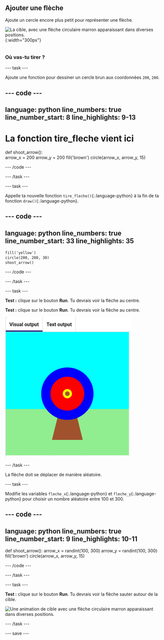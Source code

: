 ## Ajouter une flèche

<div style="display: flex; flex-wrap: wrap">
<div style="flex-basis: 200px; flex-grow: 1; margin-right: 15px;">
Ajoute un cercle encore plus petit pour représenter une flèche.
</div>
<div>

![La cible, avec une flèche circulaire marron apparaissant dans diverses positions.](images/fire_arrow.gif){:width="300px"}

</div>
</div>

### Où vas-tu tirer ?

--- task ---

Ajoute une fonction pour dessiner un cercle brun aux coordonnées `200`, `200`.

--- code ---
---
language: python line_numbers: true line_number_start: 8
line_highlights: 9-13
---
# La fonction tire_fleche vient ici
def shoot_arrow():   
arrow_x = 200 arrow_y = 200 fill('brown') circle(arrow_x, arrow_y, 15)

--- /code ---

--- /task ---

--- task ---

Appelle ta nouvelle fonction `tire_fleche()`{:.language-python} à la fin de ta fonction `draw()`{:.language-python}.

--- code ---
---
language: python line_numbers: true line_number_start: 33
line_highlights: 35
---

    fill('yellow')      
    circle(200, 200, 30)  
    shoot_arrow()

--- /code ---

--- /task ---

--- task ---

**Test :** clique sur le bouton **Run**. Tu devrais voir la flèche au centre.


**Test :** clique sur le bouton **Run**. Tu devrais voir la flèche au centre.

![un cercle de flèche brun au centre de la cible](images/arrow-centre.png)


--- /task ---

La flèche doit se déplacer de manière aléatoire.


--- task ---

Modifie les variables `fleche_x`{:.language-python} et `fleche_y`{:.language-python} pour choisir un nombre aléatoire entre 100 et 300.

--- code ---
---
language: python line_numbers: true line_number_start: 9
line_highlights: 10-11
---
def shoot_arrow(): arrow_x = randint(100, 300) arrow_y = randint(100, 300) fill('brown') circle(arrow_x, arrow_y, 15)

--- /code ---

--- /task ---


--- task ---


**Test :** clique sur le bouton **Run**. Tu devrais voir la flèche sauter autour de la cible.

![Une animation de cible avec une flèche circulaire marron apparaissant dans diverses positions.](images/fire_arrow.gif)

--- /task ---

--- save ---
